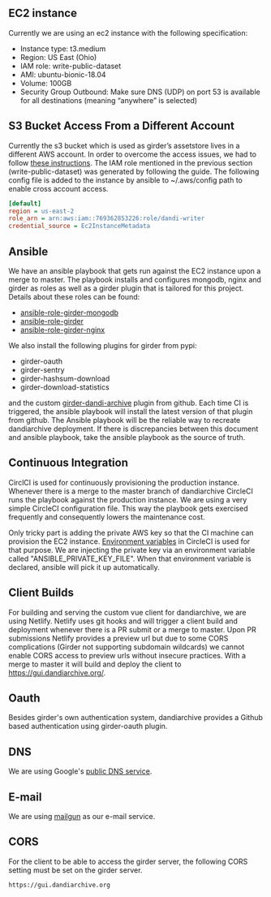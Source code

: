 ## EC2 instance
Currently we are using an ec2 instance with the following specification:
- Instance type: t3.medium
- Region: US East (Ohio)
- IAM role: write-public-dataset
- AMI: ubuntu-bionic-18.04
- Volume: 100GB
- Security Group Outbound: Make sure DNS (UDP) on port 53 is available for all destinations (meaning “anywhere” is selected)
## S3 Bucket Access From a Different Account
Currently the s3 bucket which is used as girder’s assetstore lives in a different AWS account. In order to overcome the access issues, we had to follow [these instructions](https://aws.amazon.com/premiumsupport/knowledge-center/s3-instance-access-bucket/). The IAM role mentioned in the previous section (write-public-dataset) was generated by following the guide.
The following config file is added to the instance by ansible to ~/.aws/config path to enable cross account access.

```ini
[default]
region = us-east-2
role_arn = arn:aws:iam::769362853226:role/dandi-writer
credential_source = Ec2InstanceMetadata
```

## Ansible

We have an ansible playbook that gets run against the EC2 instance upon a merge to master. The playbook installs and configures mongodb, nginx and girder as roles as well as a girder plugin that is tailored for this project. Details about these roles can be found:
- [ansible-role-girder-mongodb](https://github.com/girder/ansible-role-girder-mongodb)
- [ansible-role-girder](https://github.com/girder/ansible-role-girder)
- [ansible-role-girder-nginx](https://github.com/girder/ansible-role-girder-nginx)

We also install the following plugins for girder from pypi:
- girder-oauth
- girder-sentry
- girder-hashsum-download
- girder-download-statistics

and the custom [girder-dandi-archive](https://github.com/dandi/dandiarchive/tree/master/girder-dandi-archive) plugin from github. Each time CI is triggered, the ansible playbook will install the latest version of that plugin from github. 
The Ansible playbook will be the reliable way to recreate dandiarchive deployment. If there is discrepancies between this document and ansible playbook, take the ansible playbook as the source of truth. 

## Continuous Integration

CirclCI is used for continuously provisioning the production instance. Whenever there is a merge to the master branch of dandiarchive CircleCI runs the playbook against the production instance. We are using a very simple CircleCI configuration file. This way the playbook gets exercised frequently and consequently lowers the maintenance cost.

Only tricky part is adding the private AWS key so that the CI machine can provision the EC2 instance. [Environment variables](https://circleci.com/docs/2.0/env-vars/) in CircleCI is used for that purpose. We are injecting the private key via an environment variable called "ANSIBLE_PRIVATE_KEY_FILE". When that environment variable is declared, ansible will pick it up automatically.

## Client Builds

For building and serving the custom vue client for dandiarchive, we are using Netlify. Netlify uses git hooks and will trigger a client build and deployment whenever there is a PR submit or a merge to master. Upon PR submissions Netlify provides a preview url but due to some CORS complications (Girder not supporting subdomain wildcards) we cannot enable CORS access to preview urls without insecure practices. With a merge to master it will build and deploy the client to https://gui.dandiarchive.org/.

## Oauth

Besides girder's own authentication system, dandiarchive provides a Github based authentication using girder-oauth plugin.

## DNS

We are using Google's [public DNS service](https://developers.google.com/speed/public-dns).

## E-mail

We are using [mailgun](https://www.mailgun.com/) as our e-mail service.

## CORS

For the client to be able to access the girder server, the following CORS setting must be set on the girder server.
```
https://gui.dandiarchive.org
```
